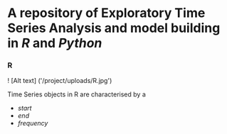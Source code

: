# A repository of Exploratory Time Series Analysis and model building in *R* and *Python* 

### R
! [Alt text] ('/project/uploads/R.jpg')

Time Series objects in R are characterised by a 
* *start*
* *end*
* *frequency*
